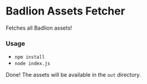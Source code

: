 # Badlion Assets Fetcher
Fetches all Badlion assets!

### Usage
* `npm install`
* `node index.js`

Done! The assets will be available in the `out` directory.